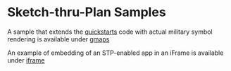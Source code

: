 # Sketch-thru-Plan Samples

A sample that extends the [quickstarts](../quickstart) code with actual military symbol rendering is available under [gmaps](gmaps)

An example of embedding of an STP-enabled app in an iFrame is available under [iframe](iframe)


